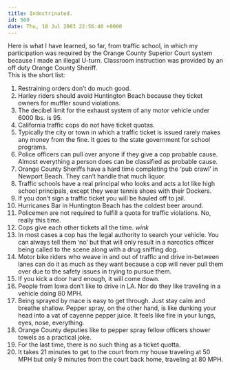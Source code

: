 ```yaml
---
title: Indoctrinated.
id: 560
date: Thu, 10 Jul 2003 22:56:40 +0000
---
```


Here is what I have learned, so far, from traffic school, in which my participation was required by the Orange County Superior Court system because I made an illegal U-turn. Classroom instruction was provided by an off duty Orange County Sheriff.  
 This is the short list:  
 1. Restraining orders don’t do much good.  
 2. Harley riders should avoid Huntington Beach because they ticket owners for muffler sound violations.  
 3. The decibel limit for the exhaust system of any motor vehicle under 6000 lbs. is 95.  
 4. California traffic cops do not have ticket quotas.  
 5. Typically the city or town in which a traffic ticket is issued rarely makes any money from the fine. It goes to the state government for school programs.  
 6. Police officers can pull over anyone if they give a cop probable cause. Almost everything a person does can be classified as probable cause.  
 7. Orange County Sheriffs have a hard time completing the ‘pub crawl’ in Newport Beach. They can’t handle that much liquor.  
 8. Traffic schools have a real principal who looks and acts a lot like high school principals, except they wear tennis shoes with their Dockers.  
 9. If you don’t sign a traffic ticket you will be hauled off to jail.  
 10. Hurricanes Bar in Huntington Beach has the coldest beer around.  
 11. Policemen are not required to fulfill a quota for traffic violations. No, really this time.  
 12. Cops give each other tickets all the time. *wink*  
 13. In most cases a cop has the legal authority to search your vehicle. You can always tell them ‘no’ but that will only result in a narcotics officer being called to the scene along with a drug sniffing dog.  
 14. Motor bike riders who weave in and out of traffic and drive in-between lanes can do it as much as they want because a cop will never pull them over due to the safety issues in trying to pursue them.  
 15. If you kick a door hard enough, it will come down.  
 16. People from Iowa don’t like to drive in LA. Nor do they like traveling in a vehicle doing 80 <span class="caps">MPH</span>.  
 17. Being sprayed by mace is easy to get through. Just stay calm and breathe shallow. Pepper spray, on the other hand, is like dunking your head into a vat of cayenne pepper juice. It feels like fire in your lungs, eyes, nose, everything.  
 18. Orange County deputies like to pepper spray fellow officers shower towels as a practical joke.  
 19. For the last time, there is no such thing as a ticket quotta.  
 20. It takes 21 minutes to get to the court from my house traveling at 50 <span class="caps">MPH</span> but only 9 minutes from the court back home, traveling at 80 <span class="caps">MPH</span>.


